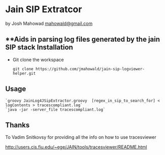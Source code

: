 Jain SIP Extratcor
============
by Josh Mahowad <mahowald@gmail.com>

**Aids in parsing log files generated by the jain SIP stack
Installation
------------

  - Git clone the workspace

    `git clone https://github.com/jmahowald/jain-sip-logviewer-helper.git`

Usage
------------


    `groovy JainLog4JSipExtractor.groovy  [regex_in_sip_to_search_for] < logContents > tracescompliant.log`
    `java -jar -server_file tracescompliant.log`


Thanks
------------
To  Vadim Snitkovsy for providing all the info on how to use tracesviewer

http://users.cis.fiu.edu/~ege/JAIN/tools/tracesviewer/README.html